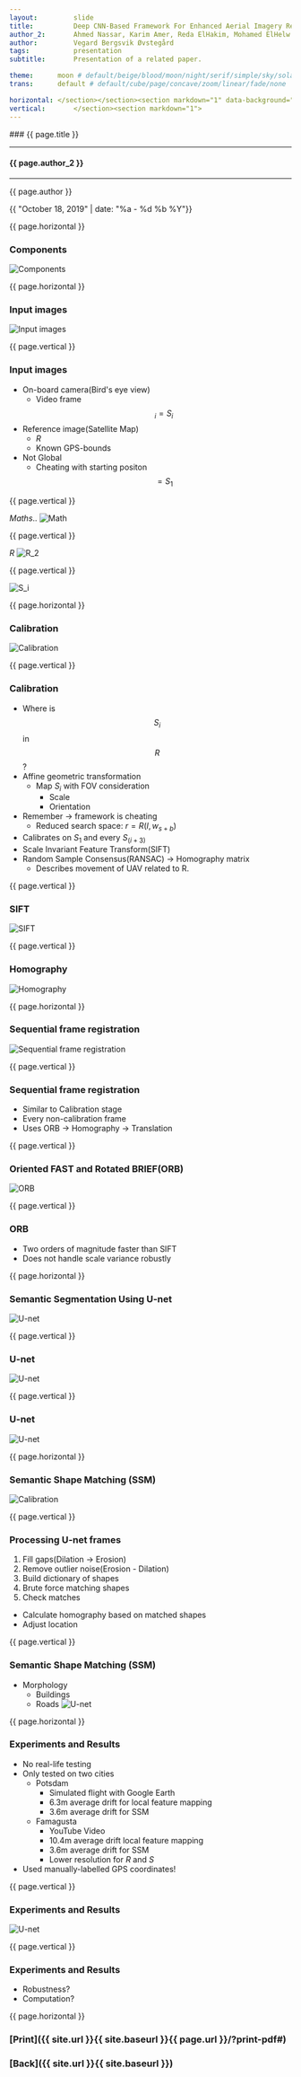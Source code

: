 ```yaml
---
layout:     	slide
title:     		Deep CNN-Based Framework For Enhanced Aerial Imagery Registration with Applications to UAV Geolocalization
author_2:     	Ahmed Nassar, Karim Amer, Reda ElHakim, Mohamed ElHelw
author:     	Vegard Bergsvik Øvstegård
tags:           presentation 
subtitle:    	Presentation of a related paper.

theme:		moon # default/beige/blood/moon/night/serif/simple/sky/solarized
trans:		default # default/cube/page/concave/zoom/linear/fade/none

horizontal:	</section></section><section markdown="1" data-background=""><section markdown="1">
vertical:		</section><section markdown="1">
---
```

<section markdown="1" data-background=""><section markdown="1">
### {{ page.title }}

<hr>

#### {{ page.author_2 }}

<hr>

{{ page.author }}

{{ "October 18, 2019" | date: "%a - %d %b %Y"}}

{{ page.horizontal }}
<!-- Start Writing Below in Markdown -->

### Components

![Components](/img/components.png)

{{ page.horizontal }}

### Input images

![Input images](/img/input_images.png)

{{ page.vertical }}

### Input images

* On-board camera(Bird's eye view)
    * Video frame$$_i = S_{i}$$
* Reference image(Satellite Map)
    * $R$
    * Known GPS-bounds
* Not Global
    * Cheating with starting positon $$= S_1$$ 

{{ page.vertical }}

$Maths..$
![Math](/img/math.png)

{{ page.vertical }}

$R$
![R_2](/img/R.png)

{{ page.vertical }}

![S_i](/img/S_i.png)

{{ page.horizontal }}

### Calibration

![Calibration](/img/calibration.png)

{{ page.vertical }}

### Calibration

* Where is $$S_i$$ in $$R$$?
* Affine geometric transformation
    * Map $S_i$ with FOV consideration 
        * Scale
        * Orientation
* Remember -> framework is cheating
    * Reduced search space: $r = R(l, w_{s+b})$
* Calibrates on $S_1$ and every $S_{(i+3)}$
* Scale Invariant Feature Transform(SIFT)
* Random Sample Consensus(RANSAC) -> Homography matrix
    * Describes movement of UAV related to R.

{{ page.vertical }}

### SIFT

![SIFT](/img/sift.png)

{{ page.vertical }}

### Homography

![Homography](/img/homography.jpg)

{{ page.horizontal }}

### Sequential frame registration

![Sequential frame registration](/img/sfr.png)

{{ page.vertical }}

### Sequential frame registration
* Similar to Calibration stage
* Every non-calibration frame
* Uses ORB -> Homography -> Translation

{{ page.vertical }}

### Oriented FAST and Rotated BRIEF(ORB)

![ORB](/img/orb.png)

{{ page.vertical }}

### ORB
* Two orders of magnitude faster than SIFT
* Does not handle scale variance robustly

{{ page.horizontal }}

### Semantic Segmentation Using U-net

![U-net](/img/unet_segmentation.png)

{{ page.vertical }}

### U-net

![U-net](/img/unet.png)

{{ page.vertical }}

### U-net

![U-net](/img/unet_2.png)

{{ page.horizontal }}

### Semantic Shape Matching (SSM)

![Calibration](/img/components.png)

{{ page.vertical }}

### Processing U-net frames
1. Fill gaps(Dilation -> Erosion)
2. Remove outlier noise(Erosion - Dilation)
3. Build dictionary of shapes
4. Brute force matching shapes
5. Check matches 

* Calculate homography based on matched shapes
* Adjust location 

{{ page.vertical }}

### Semantic Shape Matching (SSM)

* Morphology
    * Buildings
    * Roads
![U-net](/img/unet_3.png)

{{ page.horizontal }}

### Experiments and Results

* No real-life testing
* Only tested on two cities
    * Potsdam 
        * Simulated flight with Google Earth
        * 6.3m average drift for local feature mapping
        * 3.6m average drift for SSM
    * Famagusta 
        * YouTube Video
        * 10.4m average drift local feature mapping
        * 3.6m average drift for SSM
        * Lower resolution for $R$ and $S$
* Used manually-labelled GPS coordinates!

{{ page.vertical }}

### Experiments and Results

![U-net](/img/results.png)

{{ page.vertical }}

### Experiments and Results
* Robustness? 
* Computation?

<!-- End Here -->
{{ page.horizontal }}

# [Print]({{ site.url }}{{ site.baseurl }}{{ page.url }}/?print-pdf#)

# [Back]({{ site.url }}{{ site.baseurl }})

</section></section>

